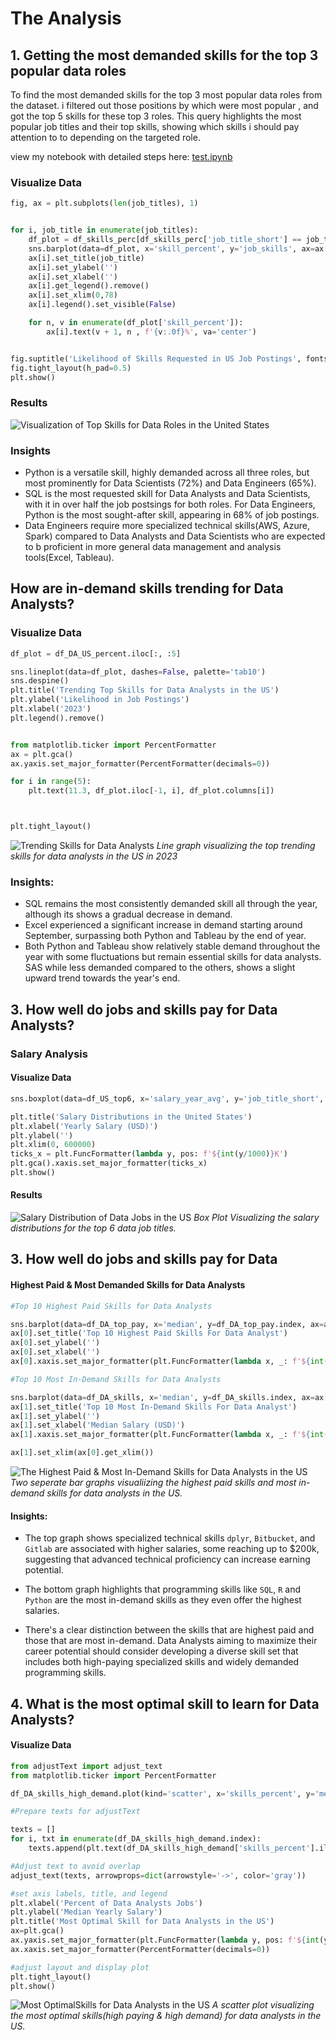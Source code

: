 # The Analysis

## 1. Getting the most demanded skills for the top 3 popular data roles

To find the most demanded skills for the top 3 most popular data roles from the dataset. i filtered out those positions by which were most popular , and got the top 5 skills for these top 3 roles. This query highlights the most popular job titles and their top skills, showing which skills i should pay attention to to depending on the targeted role.

view my notebook with detailed steps here:
[test.ipynb](test.ipynb)

### Visualize Data

```python
fig, ax = plt.subplots(len(job_titles), 1)


for i, job_title in enumerate(job_titles):
    df_plot = df_skills_perc[df_skills_perc['job_title_short'] == job_title].head(5)
    sns.barplot(data=df_plot, x='skill_percent', y='job_skills', ax=ax[i], hue='skill_count', palette='dark:b_r')
    ax[i].set_title(job_title)
    ax[i].set_ylabel('')
    ax[i].set_xlabel('')
    ax[i].get_legend().remove()
    ax[i].set_xlim(0,78)
    ax[i].legend().set_visible(False)

    for n, v in enumerate(df_plot['skill_percent']):
        ax[i].text(v + 1, n , f'{v:.0f}%', va='center')


fig.suptitle('Likelihood of Skills Requested in US Job Postings', fontsize=15)
fig.tight_layout(h_pad=0.5)
plt.show()
```

### Results

![Visualization of Top Skills for Data Roles in the United States](images\chart.png)

### Insights

- Python is a versatile skill,
  highly demanded across all three roles, but most prominently for Data Scientists (72%)
  and Data Engineers (65%).
- SQL is the most requested skill for Data Analysts and Data Scientists, with it in over
  half the job postsings for both roles. For Data Engineers, Python is the most sought-after skill,
  appearing in 68% of job postings.
- Data Engineers require more specialized technical skills(AWS, Azure, Spark) compared
  to Data Analysts and Data Scientists who are expected to b proficient in more general data management
  and analysis tools(Excel, Tableau).

## How are in-demand skills trending for Data Analysts?

### Visualize Data

```python
df_plot = df_DA_US_percent.iloc[:, :5]

sns.lineplot(data=df_plot, dashes=False, palette='tab10')
sns.despine()
plt.title('Trending Top Skills for Data Analysts in the US')
plt.ylabel('Likelihood in Job Postings')
plt.xlabel('2023')
plt.legend().remove()


from matplotlib.ticker import PercentFormatter
ax = plt.gca()
ax.yaxis.set_major_formatter(PercentFormatter(decimals=0))

for i in range(5):
    plt.text(11.3, df_plot.iloc[-1, i], df_plot.columns[i])



plt.tight_layout()
```

![Trending Skills for Data Analysts](images\top_trends_skills.png)
_Line graph visualizing the top trending skills for data analysts in the US in 2023_

### Insights:

- SQL remains the most consistently demanded skill all through the year, although its shows a gradual decrease in demand.
- Excel experienced a significant increase in demand starting around September, surpassing both Python and Tableau by the end of year.
- Both Python and Tableau show relatively stable demand throughout the year with some fluctuations but remain essential skills for data analysts. SAS while less demanded compared to the others, shows a slight upward trend towards the year's end.

## 3. How well do jobs and skills pay for Data Analysts?

### Salary Analysis

#### Visualize Data

```python
sns.boxplot(data=df_US_top6, x='salary_year_avg', y='job_title_short', order=job_order)

plt.title('Salary Distributions in the United States')
plt.xlabel('Yearly Salary (USD)')
plt.ylabel('')
plt.xlim(0, 600000)
ticks_x = plt.FuncFormatter(lambda y, pos: f'${int(y/1000)}K')
plt.gca().xaxis.set_major_formatter(ticks_x)
plt.show()

```

#### Results

![Salary Distribution of Data Jobs in the US](images\salary_distributions.png)
_Box Plot Visualizing the salary distributions for the top 6 data job titles._

## 3. How well do jobs and skills pay for Data

#### Highest Paid & Most Demanded Skills for Data Analysts

```python
#Top 10 Highest Paid Skills for Data Analysts

sns.barplot(data=df_DA_top_pay, x='median', y=df_DA_top_pay.index, ax=ax[0], hue='median', palette='dark:b_r', legend=False)
ax[0].set_title('Top 10 Highest Paid Skills For Data Analyst')
ax[0].set_ylabel('')
ax[0].set_xlabel('')
ax[0].xaxis.set_major_formatter(plt.FuncFormatter(lambda x, _: f'${int(x/1000)}k'))

#Top 10 Most In-Demand Skills for Data Analysts

sns.barplot(data=df_DA_skills, x='median', y=df_DA_skills.index, ax=ax[1], hue='median', palette='light:b')
ax[1].set_title('Top 10 Most In-Demand Skills For Data Analyst')
ax[1].set_ylabel('')
ax[1].set_xlabel('Median Salary (USD)')
ax[1].xaxis.set_major_formatter(plt.FuncFormatter(lambda x, _: f'${int(x/1000)}k'))

ax[1].set_xlim(ax[0].get_xlim())

```

![The Highest Paid & Most In-Demand Skills for Data Analysts in the US](images\salary_analysis.png)
_Two seperate bar graphs visualiizing the highest paid skills and most in-demand skills for data analysts in the US._

#### Insights:

- The top graph shows specialized technical skills `dplyr`, `Bitbucket`, and `Gitlab` are associated with higher salaries, some reaching up to $200k, suggesting that advanced technical proficiency can increase earning potential.

- The bottom graph highlights that programming skills like `SQL`, `R` and `Python` are the most in-demand skills as they even offer the highest salaries.

- There's a clear distinction between the skills that are highest paid and those that are most in-demand. Data Analysts aiming to maximize their career potential should consider developing a diverse skill set that includes both high-paying specialized skills and widely demanded programming skills.

## 4. What is the most optimal skill to learn for Data Analysts?

#### Visualize Data

```python
from adjustText import adjust_text
from matplotlib.ticker import PercentFormatter

df_DA_skills_high_demand.plot(kind='scatter', x='skills_percent', y='median_salary')

#Prepare texts for adjustText

texts = []
for i, txt in enumerate(df_DA_skills_high_demand.index):
    texts.append(plt.text(df_DA_skills_high_demand['skills_percent'].iloc[i], df_DA_skills_high_demand['median_salary'].iloc[i], txt))

#Adjust text to avoid overlap
adjust_text(texts, arrowprops=dict(arrowstyle='->', color='gray'))

#set axis labels, title, and legend
plt.xlabel('Percent of Data Analysts Jobs')
plt.ylabel('Median Yearly Salary')
plt.title('Most Optimal Skill for Data Analysts in the US')
ax=plt.gca()
ax.yaxis.set_major_formatter(plt.FuncFormatter(lambda y, pos: f'${int(y/1000)}K'))
ax.xaxis.set_major_formatter(PercentFormatter(decimals=0))

#adjust layout and display plot
plt.tight_layout()
plt.show()
```

![Most OptimalSkills for Data Analysts in the US](images\optimal_skills.png)
_A scatter plot visualizing the most optimal skills(high paying & high demand) for data analysts in the US._
